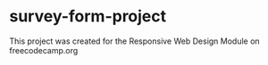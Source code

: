# survey-form-project
This project was created for the Responsive Web Design Module on freecodecamp.org

